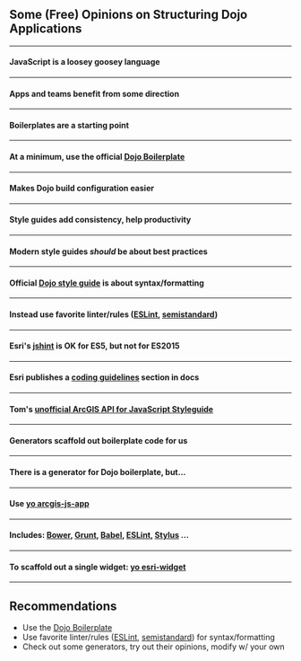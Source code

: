 ## Some (Free) Opinions on Structuring Dojo Applications

---

<!-- .slide: data-background="img/geese-2995630668_8586f49388_z.jpg" -->
#### JavaScript is a loosey goosey language

---

<!-- .slide: data-background="img/v-formation-362132093_b628e0fcd0_z.jpg" -->
#### Apps and teams benefit from some direction

---

<!-- .slide: data-background="img/starting-line-2520731995_ff1aa83e88_z.jpg" -->
#### Boilerplates are a starting point

---

<!-- .slide: data-background="img/starting-line-2520731995_ff1aa83e88_z.jpg" -->
#### At a minimum, use the official [Dojo Boilerplate](https://github.com/csnover/dojo-boilerplate)

---

<!-- .slide: data-background="img/starting-line-2520731995_ff1aa83e88_z.jpg" -->
#### Makes Dojo build configuration easier

---

<!-- .slide: data-background="img/victorians-16506407390_49868a6e69_z.jpg" -->
#### Style guides add consistency, help productivity

---

<!-- .slide: data-background="img/victorians-16506407390_49868a6e69_z.jpg" -->
#### Modern style guides _should_ be about best practices

---

<!-- .slide: data-background="img/victorians-16506407390_49868a6e69_z.jpg" -->
#### Official [Dojo style guide](https://dojotoolkit.org/reference-guide/1.10/developer/styleguide.html) is about syntax/formatting <i class="fa fa-frown-o"></i>

---

<!-- .slide: data-background="img/victorians-16506407390_49868a6e69_z.jpg" -->
#### Instead use favorite linter/rules ([ESLint](http://eslint.org/), [semistandard](https://github.com/Flet/semistandard))

---

<!-- .slide: data-background="img/victorians-16506407390_49868a6e69_z.jpg" -->
#### <i class="fa fa-hand-o-right"></i>Esri's [jshint](https://github.com/Esri/jsapi-resources/tree/master/jshint) is OK for ES5, but not for ES2015

---

<!-- .slide: data-background="img/victorians-16506407390_49868a6e69_z.jpg" -->
#### Esri publishes a [coding guidelines](https://developers.arcgis.com/javascript/jshelp/inside_guidelines.html) section in docs

---

<!-- .slide: data-background="img/victorians-16506407390_49868a6e69_z.jpg" -->
#### Tom's [unofficial ArcGIS API for JavaScript Styleguide](https://github.com/tomwayson/mwd-jsapi/tree/master/arcgis-js-style-guide)

---

<!-- .slide: data-background="img/scaffold-2520054449_b8d243d857_z.jpg" -->
#### Generators scaffold out boilerplate code for us

---

<!-- .slide: data-background="img/scaffold-2520054449_b8d243d857_z.jpg" -->
#### There is a generator for Dojo boilerplate, but...

---

<!-- .slide: data-background="img/scaffold-2520054449_b8d243d857_z.jpg" -->
#### Use  [yo arcgis-js-app](https://github.com/odoe/generator-arcgis-js-app)

---

<!-- .slide: data-background="img/scaffold-2520054449_b8d243d857_z.jpg" -->
#### Includes: [Bower](http://bower.io/), [Grunt](http://gruntjs.com/), [Babel](https://babeljs.io/), [ESLint](http://eslint.org/), [Stylus](http://stylus-lang.com/) ...

---

<!-- .slide: data-background="img/scaffold-2520054449_b8d243d857_z.jpg" -->
#### To scaffold out a single widget: [yo esri-widget](https://github.com/tomwayson/generator-esri-widget)


---

<!-- .slide: data-background="reveal.js/img/bg-3.png" -->
## Recommendations 
- <i class="fa fa-check-square-o"></i> Use the [Dojo Boilerplate](https://github.com/csnover/dojo-boilerplate)
- <i class="fa fa-check-square-o"></i> Use favorite linter/rules ([ESLint](http://eslint.org/), [semistandard](https://github.com/Flet/semistandard)) for syntax/formatting
- <i class="fa fa-check-square-o"></i> Check out some generators, try out their opinions, modify w/ your own
